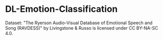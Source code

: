 # DL-Emotion-Classification
Dataset: "The Ryerson Audio-Visual Database of Emotional Speech and Song (RAVDESS)" by Livingstone & Russo is licensed under CC BY-NA-SC 4.0.
